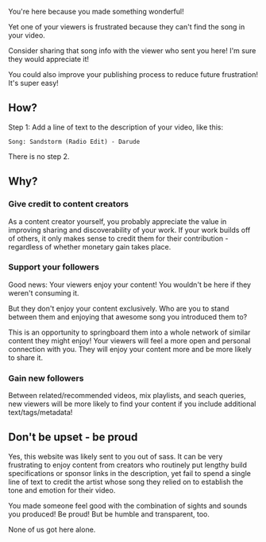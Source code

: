 You're here because you made something wonderful!

Yet one of your viewers is frustrated because they can't find the song in your video.

Consider sharing that song info with the viewer who sent you here!  I'm sure they would appreciate it!

You could also improve your publishing process to reduce future frustration!  It's super easy!


## How?

Step 1: Add a line of text to the description of your video, like this:

````
Song: Sandstorm (Radio Edit) - Darude
````

There is no step 2.


## Why?

### Give credit to content creators

As a content creator yourself, you probably appreciate the value in improving sharing and discoverability of your work.  If your work builds off of others, it only makes sense to credit them for their contribution - regardless of whether monetary gain takes place.

### Support your followers

Good news: Your viewers enjoy your content!  You wouldn't be here if they weren't consuming it.

But they don't enjoy your content exclusively.  Who are you to stand between them and enjoying that awesome song you introduced them to?

This is an opportunity to springboard them into a whole network of similar content they might enjoy!  Your viewers will feel a more open and personal connection with you.  They will enjoy your content more and be more likely to share it.

### Gain new followers

Between related/recommended videos, mix playlists, and seach queries, new viewers will be more likely to find your content if you include additional text/tags/metadata!

## Don't be upset - be proud

Yes, this website was likely sent to you out of sass.  It can be very frustrating to enjoy content from creators who routinely put lengthy build specifications or sponsor links in the description, yet fail to spend a single line of text to credit the artist whose song they relied on to establish the tone and emotion for their video.

You made someone feel good with the combination of sights and sounds you produced!  Be proud!  But be humble and transparent, too.

None of us got here alone.
